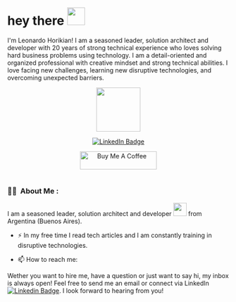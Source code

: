 <h1 align="left">hey there <img src="https://media.giphy.com/media/hvRJCLFzcasrR4ia7z/giphy.gif" width="40"></h1>

I'm Leonardo Horikian! I am a seasoned leader, solution architect and developer with 20 years of strong technical experience who loves solving hard business problems using technology. I am a detail-oriented and organized professional with creative mindset and strong technical abilities. I love facing new challenges, learning new disruptive technologies, and overcoming unexpected barriers.

<p align="center"><img src="https://media.giphy.com/media/M9gbBd9nbDrOTu1Mqx/giphy.gif" width="100"/></p>
<p align="center">
<a href="https://www.linkedin.com/in/lhorikian" target="_blank"><img src="https://img.shields.io/badge/LinkedIn-blue?style=for-the-badge&logo=linkedin&logoColor=white" alt="LinkedIn Badge"></a>
</p>
<p align="center">
<a href="https://www.buymeacoffee.com/leohori" target="_blank"><img src="https://cdn.buymeacoffee.com/buttons/default-orange.png" alt="Buy Me A Coffee" height="41" width="174"></a>
</p>
<h1 align="left"></h1>

### :man_technologist: &nbsp;About Me :

I am a seasoned leader, solution architect and developer <img src="https://media.giphy.com/media/WUlplcMpOCEmTGBtBW/giphy.gif" width="30"> from Argentina (Buenos Aires).

- ⚡ In my free time I read tech articles and I am constantly training in disruptive technologies.


- 📫 How to reach me:

Wether you want to hire me, have a question or just want to say hi, my inbox is always open! Feel free to send me an email or connect via LinkedIn &nbsp; [![Linkedin Badge](https://img.shields.io/badge/-kakbar-blue?style=flat&logo=Linkedin&logoColor=white)](https://www.linkedin.com/in/lhorikian). I look forward to hearing from you!

<!--
**leohori/leohori** is a ✨ _special_ ✨ repository because its `README.md` (this file) appears on your GitHub profile.

Here are some ideas to get you started:

- 🔭 I’m currently working on ...
- 🌱 I’m currently learning ...
- 👯 I’m looking to collaborate on ...
- 🤔 I’m looking for help with ...
- 💬 Ask me about ...
- 📫 How to reach me: ...
- 😄 Pronouns: ...
- ⚡ Fun fact: ...
-->
